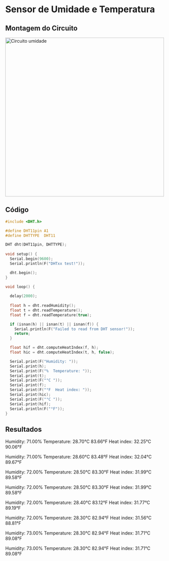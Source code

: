 # Sensor de Umidade e Temperatura

## Montagem do Circuito

<img src= ".png" alt = "Circuito umidade" width = "500" />

## Código
```C
#include <DHT.h>

#define DHT11pin A1
#define DHTTYPE  DHT11

DHT dht(DHT11pin, DHTTYPE);
 
void setup() {
  Serial.begin(9600);
  Serial.println(F("DHTxx test!"));

  dht.begin();
}

void loop() {
 
  delay(2000);
  
  float h = dht.readHumidity();
  float t = dht.readTemperature();
  float f = dht.readTemperature(true);

  if (isnan(h) || isnan(t) || isnan(f)) {
    Serial.println(F("Failed to read from DHT sensor!"));
    return;
  }

  float hif = dht.computeHeatIndex(f, h);
  float hic = dht.computeHeatIndex(t, h, false);

  Serial.print(F("Humidity: "));
  Serial.print(h);
  Serial.print(F("%  Temperature: "));
  Serial.print(t);
  Serial.print(F("°C "));
  Serial.print(f);
  Serial.print(F("°F  Heat index: "));
  Serial.print(hic);
  Serial.print(F("°C "));
  Serial.print(hif);
  Serial.println(F("°F"));
}
```

## Resultados

Humidity: 71.00%  Temperature: 28.70°C 83.66°F  Heat index: 32.25°C 90.06°F

Humidity: 71.00%  Temperature: 28.60°C 83.48°F  Heat index: 32.04°C 89.67°F

Humidity: 72.00%  Temperature: 28.50°C 83.30°F  Heat index: 31.99°C 89.58°F

Humidity: 72.00%  Temperature: 28.50°C 83.30°F  Heat index: 31.99°C 89.58°F

Humidity: 72.00%  Temperature: 28.40°C 83.12°F  Heat index: 31.77°C 89.19°F

Humidity: 72.00%  Temperature: 28.30°C 82.94°F  Heat index: 31.56°C 88.81°F

Humidity: 73.00%  Temperature: 28.30°C 82.94°F  Heat index: 31.71°C 89.08°F

Humidity: 73.00%  Temperature: 28.30°C 82.94°F  Heat index: 31.71°C 89.08°F



